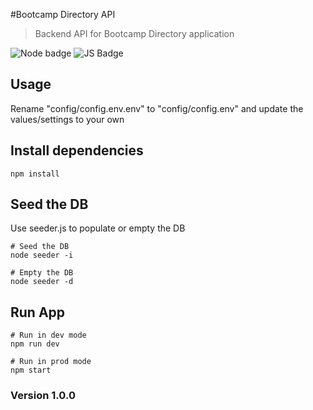 #Bootcamp Directory API

>Backend API for Bootcamp Directory application

![Node badge](https://badges.aleen42.com/src/node.svg) ![JS Badge](https://badges.aleen42.com/src/javascript.svg)
## Usage
Rename "config/config.env.env" to "config/config.env" and update the values/settings to your own

## Install dependencies
```
npm install
```

## Seed the DB
Use seeder.js to populate or empty the DB
```
# Seed the DB
node seeder -i

# Empty the DB
node seeder -d
```

## Run App
```
# Run in dev mode
npm run dev

# Run in prod mode
npm start
```

### Version 1.0.0